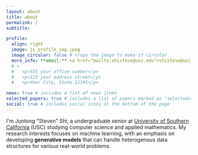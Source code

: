 ```yaml
---
layout: about
title: about
permalink: /
subtitle:

profile:
  align: right
  image: js_profile_img.jpeg
  image_circular: false # crops the image to make it circular
  more_info: **email:** <a href="mailto:shisteve@usc.edu">shisteve@usc.edu</a>
  # >
  #   <p>555 your office number</p>
  #   <p>123 your address street</p>
  #   <p>Your City, State 12345</p>

news: true # includes a list of news items
selected_papers: true # includes a list of papers marked as "selected={true}"
social: true # includes social icons at the bottom of the page
---
```


I'm Juntong "Steven" Shi, a undergraduate senior at [University of Southern California](https://www.usc.edu/) (USC) studying computer science and applied mathematics. My research interests focuses on machine learning, with an emphasis on developing **generative models** that can handle heterogenous data structures for various real-world problems.